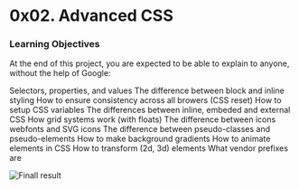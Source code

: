 # 0x02. Advanced CSS

### Learning Objectives
At the end of this project, you are expected to be able to explain to anyone, without the help of Google:

Selectors, properties, and values
The difference between block and inline styling
How to ensure consistency across all browers (CSS reset)
How to setup CSS variables
The differences between inline, embeded and external CSS
How grid systems work (with floats)
The difference between icons webfonts and SVG icons
The difference between pseudo-classes and pseudo-elements
How to make background gradients
How to animate elements in CSS
How to transform (2d, 3d) elements
What vendor prefixes are

![Finall result](./final-look.png)
